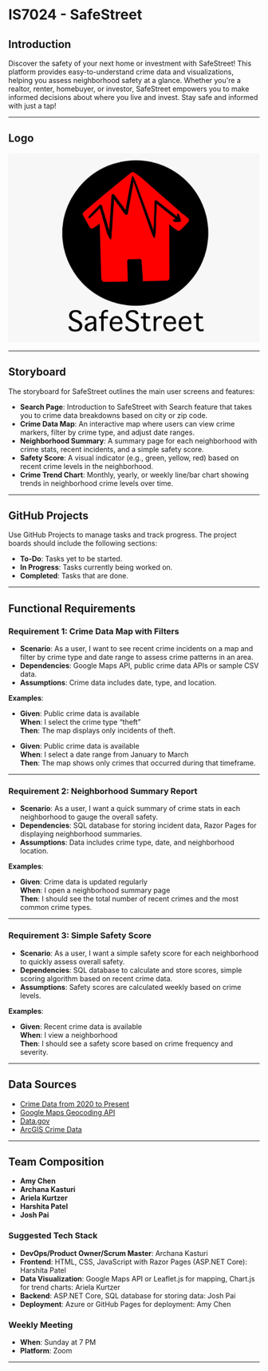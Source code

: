 # IS7024 - SafeStreet

## Introduction

Discover the safety of your next home or investment with SafeStreet! This platform provides easy-to-understand crime data and visualizations, helping you assess neighborhood safety at a glance. Whether you're a realtor, renter, homebuyer, or investor, SafeStreet empowers you to make informed decisions about where you live and invest. Stay safe and informed with just a tap!

---

## Logo
![SafeStreet (1) (1)](https://github.com/Josh-Pai/IS7024/blob/main/logo.jpeg)

---

## Storyboard

The storyboard for SafeStreet outlines the main user screens and features:

- **Search Page**: Introduction to SafeStreet with Search feature that takes you to crime data breakdowns based on city or zip code.
- **Crime Data Map**: An interactive map where users can view crime markers, filter by crime type, and adjust date ranges.
- **Neighborhood Summary**: A summary page for each neighborhood with crime stats, recent incidents, and a simple safety score.
- **Safety Score**: A visual indicator (e.g., green, yellow, red) based on recent crime levels in the neighborhood.
- **Crime Trend Chart**: Monthly, yearly, or weekly line/bar chart showing trends in neighborhood crime levels over time.

---
## GitHub Projects
Use GitHub Projects to manage tasks and track progress. The project boards should include the following sections:

- **To-Do**: Tasks yet to be started.
- **In Progress**: Tasks currently being worked on.
- **Completed**: Tasks that are done.

---

## Functional Requirements

### Requirement 1: Crime Data Map with Filters
- **Scenario**: As a user, I want to see recent crime incidents on a map and filter by crime type and date range to assess crime patterns in an area.
- **Dependencies**: Google Maps API, public crime data APIs or sample CSV data.
- **Assumptions**: Crime data includes date, type, and location.
  
**Examples**:
- **Given**: Public crime data is available  
  **When**: I select the crime type “theft”  
  **Then**: The map displays only incidents of theft.

- **Given**: Public crime data is available  
  **When**: I select a date range from January to March  
  **Then**: The map shows only crimes that occurred during that timeframe.

---

### Requirement 2: Neighborhood Summary Report
- **Scenario**: As a user, I want a quick summary of crime stats in each neighborhood to gauge the overall safety.
- **Dependencies**: SQL database for storing incident data, Razor Pages for displaying neighborhood summaries.
- **Assumptions**: Data includes crime type, date, and neighborhood location.

**Examples**:
- **Given**: Crime data is updated regularly  
  **When**: I open a neighborhood summary page  
  **Then**: I should see the total number of recent crimes and the most common crime types.

---

### Requirement 3: Simple Safety Score
- **Scenario**: As a user, I want a simple safety score for each neighborhood to quickly assess overall safety.
- **Dependencies**: SQL database to calculate and store scores, simple scoring algorithm based on recent crime data.
- **Assumptions**: Safety scores are calculated weekly based on crime levels.

**Examples**:
- **Given**: Recent crime data is available  
  **When**: I view a neighborhood  
  **Then**: I should see a safety score based on crime frequency and severity.

---

## Data Sources

- [Crime Data from 2020 to Present](https://catalog.data.gov/dataset/crime-data-from-2020-to-present)
- [Google Maps Geocoding API](https://developers.google.com/maps/documentation/geocoding/start)
- [Data.gov](https://data.gov/)
- [ArcGIS Crime Data](https://www.arcgis.com/home/item.html?id=56b89613f9f7450fb44e857691a244e7)

---

## Team Composition

- **Amy Chen**
- **Archana Kasturi**
- **Ariela Kurtzer**
- **Harshita Patel**
- **Josh Pai**

### Suggested Tech Stack

- **DevOps/Product Owner/Scrum Master**: Archana Kasturi
- **Frontend**: HTML, CSS, JavaScript with Razor Pages (ASP.NET Core): Harshita Patel
- **Data Visualization**: Google Maps API or Leaflet.js for mapping, Chart.js for trend charts: Ariela Kurtzer
- **Backend**: ASP.NET Core, SQL database for storing data: Josh Pai
- **Deployment**: Azure or GitHub Pages for deployment: Amy Chen

### Weekly Meeting
- **When**: Sunday at 7 PM
- **Platform**: Zoom

---


